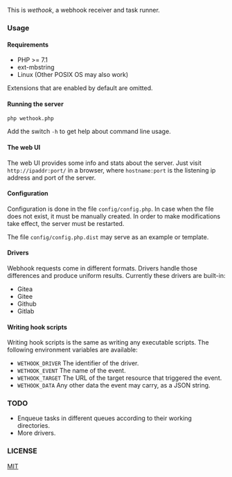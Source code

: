 This is _wethook_, a webhook receiver and task runner.

### Usage
#### Requirements
  * PHP >= 7.1
  * ext-mbstring
  * Linux (Other POSIX OS may also work)

Extensions that are enabled by default are omitted.

#### Running the server
```
php wethook.php
```
Add the switch `-h` to get help about command line usage.
#### The web UI
The web UI provides some info and stats about the server. Just visit `http://ipaddr:port/` in a browser, where `hostname:port` is the listening ip address and port of the server.

#### Configuration
Configuration is done in the file `config/config.php`.
In case when the file does not exist, it must be manually created.
In order to make modifications take effect, the server must be restarted.

The file `config/config.php.dist` may serve as an example or template. 


#### Drivers
Webhook requests come in different formats. Drivers handle those differences and produce uniform results. Currently these drivers are built-in:
  * Gitea
  * Gitee
  * Github
  * Gitlab

#### Writing hook scripts
Writing hook scripts is the same as writing any executable scripts. The following environment variables are available:
  * `WETHOOK_DRIVER` The identifier of the driver.
  * `WETHOOK_EVENT` The name of the event.
  * `WETHOOK_TARGET` The URL of the target resource that triggered the event.
  * `WETHOOK_DATA` Any other data the event may carry, as a JSON string.

### TODO
  * Enqueue tasks in different queues according to their working directories.
  * More drivers.

### LICENSE
[MIT](LICENSE)
